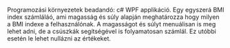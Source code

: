 ﻿Programozási környezetek beadandó: 
c# WPF applikáció. Egy egyszerá BMI index számláláó, ami magasság és súly alapján meghatározza hogy milyen a BMI indexe a felhasználónak. 
A magasságot és súlyt menuálisan is meg lehet adni, de a csúszkák segítségével is folyamatosan számlál. Ez utóbbi esetén le lehet nullázni az értékeket. 